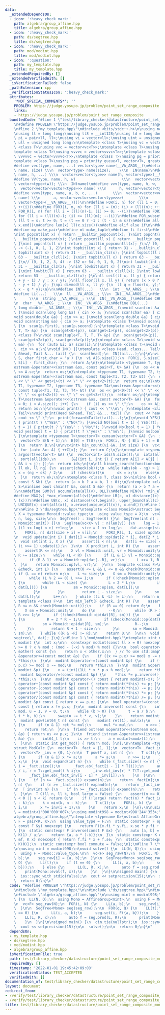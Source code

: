 ```yaml
---
data:
  _extendedDependsOn:
  - icon: ':heavy_check_mark:'
    path: algebra/group_affine.hpp
    title: algebra/group_affine.hpp
  - icon: ':heavy_check_mark:'
    path: ds/segtree.hpp
    title: ds/segtree.hpp
  - icon: ':heavy_check_mark:'
    path: mod/modint.hpp
    title: mod/modint.hpp
  - icon: ':question:'
    path: my_template.hpp
    title: my_template.hpp
  _extendedRequiredBy: []
  _extendedVerifiedWith: []
  _isVerificationFailed: false
  _pathExtension: cpp
  _verificationStatusIcon: ':heavy_check_mark:'
  attributes:
    '*NOT_SPECIAL_COMMENTS*': ''
    PROBLEM: https://judge.yosupo.jp/problem/point_set_range_composite
    links:
    - https://judge.yosupo.jp/problem/point_set_range_composite
  bundledCode: "#line 1 \"test/library_checker/datastructure/point_set_range_composite_monoid.test.cpp\"\
    \n#define PROBLEM \"https://judge.yosupo.jp/problem/point_set_range_composite\"\
    \n#line 2 \"my_template.hpp\"\n#include <bits/stdc++.h>\n\nusing namespace std;\n\
    \nusing ll = long long;\nusing ll8 = __int128;\nusing ld = long double;\nusing\
    \ pi = pair<ll, ll>;\nusing vi = vector<ll>;\nusing uint = unsigned int;\nusing\
    \ ull = unsigned long long;\n\ntemplate <class T>\nusing vc = vector<T>;\ntemplate\
    \ <class T>\nusing vvc = vector<vc<T>>;\ntemplate <class T>\nusing vvvc = vector<vvc<T>>;\n\
    template <class T>\nusing vvvvc = vector<vvvc<T>>;\ntemplate <class T>\nusing\
    \ vvvvvc = vector<vvvvc<T>>;\ntemplate <class T>\nusing pq = priority_queue<T>;\n\
    template <class T>\nusing pqg = priority_queue<T, vector<T>, greater<T>>;\n\n\
    #define vec(type, name, ...) vector<type> name(__VA_ARGS__)\n#define VEC(type,\
    \ name, size) \\\n  vector<type> name(size);    \\\n  IN(name)\n#define vv(type,\
    \ name, h, ...) \\\n  vector<vector<type>> name(h, vector<type>(__VA_ARGS__))\n\
    #define VV(type, name, h, w)                     \\\n  vector<vector<type>> name(h,\
    \ vector<type>(w)); \\\n  IN(name)\n#define vvv(type, name, h, w, ...)   \\\n\
    \  vector<vector<vector<type>>> name( \\\n      h, vector<vector<type>>(w, vector<type>(__VA_ARGS__)))\n\
    #define vvvv(type, name, a, b, c, ...)       \\\n  vector<vector<vector<vector<type>>>>\
    \ name( \\\n      a, vector<vector<vector<type>>>(       \\\n             b, vector<vector<type>>(c,\
    \ vector<type>(__VA_ARGS__))))\n\n#define FOR(i, n) for (ll i = 0; (i) < (ll)(n);\
    \ ++(i))\n#define FOR3(i, m, n) for (ll i = (m); (i) < (ll)(n); ++(i))\n#define\
    \ FOR_R(i, n) for (ll i = (ll)(n)-1; (i) >= 0; --(i))\n#define FOR3_R(i, m, n)\
    \ for (ll i = (ll)(n)-1; (i) >= (ll)(m); --(i))\n#define FOR_subset(t, s) for\
    \ (ll t = s; t >= 0; t = (t == 0 ? -1 : (t - 1) & s))\n#define all(x) x.begin(),\
    \ x.end()\n#define len(x) ll(x.size())\n#define elif else if\n\n#define eb emplace_back\n\
    #define mp make_pair\n#define mt make_tuple\n#define fi first\n#define se second\n\
    \nint popcnt(int x) { return __builtin_popcount(x); }\nint popcnt(uint x) { return\
    \ __builtin_popcount(x); }\nint popcnt(ll x) { return __builtin_popcountll(x);\
    \ }\nint popcnt(ull x) { return __builtin_popcountll(x); }\n// (0, 1, 2, 3, 4)\
    \ -> (-1, 0, 1, 1, 2)\nint topbit(int x) { return 31 - __builtin_clz(x); }\nint\
    \ topbit(uint x) { return 31 - __builtin_clz(x); }\nint topbit(ll x) { return\
    \ 63 - __builtin_clzll(x); }\nint topbit(ull x) { return 63 - __builtin_clzll(x);\
    \ }\n// (0, 1, 2, 3, 4) -> (32 or 64, 0, 1, 0, 2)\nint lowbit(int x) { return\
    \ 31 - __builtin_clz(x); }\nint lowbit(uint x) { return 31 - __builtin_clz(x);\
    \ }\nint lowbit(ll x) { return 63 - __builtin_clzll(x); }\nint lowbit(ull x) {\
    \ return 63 - __builtin_clzll(x); }\n\nll ceil(ll x, ll y) { return (x > 0 ? (x\
    \ + y - 1) / y : x / y); }\nll floor(ll x, ll y) { return (x > 0 ? x / y : (x\
    \ - y + 1) / y); }\npi divmod(ll x, ll y) {\n  ll q = floor(x, y);\n  return {q,\
    \ x - q * y};\n}\n\n#define INT(...)   \\\n  int __VA_ARGS__; \\\n  IN(__VA_ARGS__)\n\
    #define LL(...)   \\\n  ll __VA_ARGS__; \\\n  IN(__VA_ARGS__)\n#define STR(...)\
    \      \\\n  string __VA_ARGS__; \\\n  IN(__VA_ARGS__)\n#define CHR(...)    \\\
    \n  char __VA_ARGS__; \\\n  IN(__VA_ARGS__)\n#define DBL(...)           \\\n \
    \ long double __VA_ARGS__; \\\n  IN(__VA_ARGS__)\nvoid scan(int &a) { cin >> a;\
    \ }\nvoid scan(long long &a) { cin >> a; }\nvoid scan(char &a) { cin >> a; }\n\
    void scan(double &a) { cin >> a; }\nvoid scan(long double &a) { cin >> a; }\n\
    void scan(string &a) { cin >> a; }\ntemplate <class T>\nvoid scan(pair<T, T> &p)\
    \ {\n  scan(p.first), scan(p.second);\n}\ntemplate <class T>\nvoid scan(tuple<T,\
    \ T, T> &p) {\n  scan(get<0>(p)), scan(get<1>(p)), scan(get<2>(p));\n}\ntemplate\
    \ <class T>\nvoid scan(tuple<T, T, T, T> &p) {\n  scan(get<0>(p)), scan(get<1>(p)),\
    \ scan(get<2>(p)), scan(get<3>(p));\n}\ntemplate <class T>\nvoid scan(vector<T>\
    \ &a) {\n  for (auto &i: a) scan(i);\n}\ntemplate <class T>\nvoid scan(T &a) {\n\
    \  cin >> a;\n}\nvoid IN() {}\ntemplate <class Head, class... Tail>\nvoid IN(Head\
    \ &head, Tail &... tail) {\n  scan(head);\n  IN(tail...);\n}\n\nvi s_to_vi(string\
    \ S, char first_char = 'a') {\n  vi A(S.size());\n  FOR(i, S.size()) { A[i] =\
    \ S[i] - first_char; }\n  return A;\n}\n\ntemplate <typename T, typename U>\n\
    ostream &operator<<(ostream &os, const pair<T, U> &A) {\n  os << A.fi << \" \"\
    \ << A.se;\n  return os;\n}\ntemplate <typename T1, typename T2, typename T3>\n\
    ostream &operator<<(ostream &os, const tuple<T1, T2, T3> &t) {\n  os << get<0>(t)\
    \ << \" \" << get<1>(t) << \" \" << get<2>(t);\n  return os;\n}\ntemplate <typename\
    \ T1, typename T2, typename T3, typename T4>\nostream &operator<<(ostream &os,\
    \ const tuple<T1, T2, T3, T4> &t) {\n  os << get<0>(t) << \" \" << get<1>(t) <<\
    \ \" \" << get<2>(t) << \" \" << get<3>(t);\n  return os;\n}\ntemplate <typename\
    \ T>\nostream &operator<<(ostream &os, const vector<T> &A) {\n  for (size_t i\
    \ = 0; i < A.size(); i++) {\n    if (i) os << \" \";\n    os << A[i];\n  }\n \
    \ return os;\n}\n\nvoid print() { cout << \"\\n\"; }\ntemplate <class Head, class...\
    \ Tail>\nvoid print(Head &&head, Tail &&... tail) {\n  cout << head;\n  if (sizeof...(Tail))\
    \ cout << \" \";\n  print(forward<Tail>(tail)...);\n}\n\nvoid YES(bool t = 1)\
    \ { print(t ? \"YES\" : \"NO\"); }\nvoid NO(bool t = 1) { YES(!t); }\nvoid Yes(bool\
    \ t = 1) { print(t ? \"Yes\" : \"No\"); }\nvoid No(bool t = 1) { Yes(!t); }\n\
    void yes(bool t = 1) { print(t ? \"yes\" : \"no\"); }\nvoid no(bool t = 1) { yes(!t);\
    \ }\n\ntemplate <typename T>\nvector<T> cumsum(vector<T> &A) {\n  int N = A.size();\n\
    \  vector<T> B(N + 1);\n  B[0] = T(0);\n  FOR(i, N) { B[i + 1] = B[i] + A[i];\
    \ }\n  return B;\n}\n\nvc<int> bin_count(vi &A, int size) {\n  vc<int> C(size);\n\
    \  for (auto &x: A) { ++C[x]; }\n  return C;\n}\n\ntemplate <typename T>\nvector<int>\
    \ argsort(vector<T> &A) {\n  vector<int> ids(A.size());\n  iota(all(ids), 0);\n\
    \  sort(all(ids),\n       [&](int i, int j) { return A[i] < A[j] || (A[i] == A[j]\
    \ && i < j); });\n  return ids;\n}\n\nll binary_search(function<bool(ll)> check,\
    \ ll ok, ll ng) {\n  assert(check(ok));\n  while (abs(ok - ng) > 1) {\n    auto\
    \ x = (ng + ok) / 2;\n    if (check(x))\n      ok = x;\n    else\n      ng = x;\n\
    \  }\n  return ok;\n}\n\ntemplate <class T, class S>\ninline bool chmax(T &a,\
    \ const S &b) {\n  return (a < b ? a = b, 1 : 0);\n}\ntemplate <class T, class\
    \ S>\ninline bool chmin(T &a, const S &b) {\n  return (a > b ? a = b, 1 : 0);\n\
    }\n\n#define SUM(v) accumulate(all(v), 0LL)\n#define MIN(v) *min_element(all(v))\n\
    #define MAX(v) *max_element(all(v))\n#define LB(c, x) distance((c).begin(), lower_bound(all(c),\
    \ (x)))\n#define UB(c, x) distance((c).begin(), upper_bound(all(c), (x)))\n#define\
    \ UNIQUE(x) sort(all(x)), x.erase(unique(all(x)), x.end())\n#line 3 \"test/library_checker/datastructure/point_set_range_composite_monoid.test.cpp\"\
    \n\n#line 2 \"ds/segtree.hpp\"\ntemplate <class Monoid>\nstruct SegTree {\n  using\
    \ X = typename Monoid::value_type;\n  using value_type = X;\n  vc<X> dat;\n  int\
    \ n, log, size;\n\n  SegTree() : SegTree(0) {}\n  SegTree(int n) : SegTree(vc<X>(n,\
    \ Monoid::unit)) {}\n  SegTree(vc<X> v) : n(len(v)) {\n    log = 1;\n    while\
    \ ((1 << log) < n) ++log;\n    size = 1 << log;\n    dat.assign(size << 1, Monoid::unit);\n\
    \    FOR(i, n) dat[size + i] = v[i];\n    FOR3_R(i, 1, size) update(i);\n  }\n\
    \n  void update(int i) { dat[i] = Monoid::op(dat[2 * i], dat[2 * i + 1]); }\n\n\
    \  void set(int i, X x) {\n    assert(i < n);\n    dat[i += size] = x;\n    while\
    \ (i >>= 1) update(i);\n  }\n\n  X prod(int L, int R) {\n    assert(L <= R);\n\
    \    assert(R <= n);\n    X vl = Monoid::unit, vr = Monoid::unit;\n    L += size,\
    \ R += size;\n    while (L < R) {\n      if (L & 1) vl = Monoid::op(vl, dat[L++]);\n\
    \      if (R & 1) vr = Monoid::op(dat[--R], vr);\n      L >>= 1, R >>= 1;\n  \
    \  }\n    return Monoid::op(vl, vr);\n  }\n\n  template <class F>\n  int max_right(F\
    \ &check, int L) {\n    assert(0 <= L && L <= n && check(Monoid::unit));\n   \
    \ if (L == n) return n;\n    L += size;\n    X sm = Monoid::unit;\n    do {\n\
    \      while (L % 2 == 0) L >>= 1;\n      if (!check(Monoid::op(sm, dat[L])))\
    \ {\n        while (L < size) {\n          L = 2 * L;\n          if (check(Monoid::op(sm,\
    \ dat[L]))) {\n            sm = Monoid::op(sm, dat[L]);\n            L++;\n  \
    \        }\n        }\n        return L - size;\n      }\n      sm = Monoid::op(sm,\
    \ dat[L]);\n      L++;\n    } while ((L & -L) != L);\n    return n;\n  }\n\n \
    \ template <class F>\n  int min_left(F &check, int R) {\n    assert(0 <= R &&\
    \ R <= n && check(Monoid::unit));\n    if (R == 0) return 0;\n    R += size;\n\
    \    X sm = Monoid::unit;\n    do {\n      --R;\n      while (R > 1 && (R % 2))\
    \ R >>= 1;\n      if (!check(Monoid::op(dat[R], sm))) {\n        while (R < n)\
    \ {\n          R = 2 * R + 1;\n          if (check(Monoid::op(dat[R], sm))) {\n\
    \            sm = Monoid::op(dat[R], sm);\n            R--;\n          }\n   \
    \     }\n        return R + 1 - size;\n      }\n      sm = Monoid::op(dat[R],\
    \ sm);\n    } while ((R & -R) != R);\n    return 0;\n  }\n\n  void debug() { print(\"\
    segtree\", dat); }\n};\n#line 1 \"mod/modint.hpp\"\ntemplate <int mod>\nstruct\
    \ modint {\n  int x;\n\n  constexpr modint(const ll x = 0) noexcept\n      : x(x\
    \ >= 0 ? x % mod : (mod - (-x) % mod) % mod) {}\n\n  bool operator<(const modint\
    \ &other) const {\n    return x < other.x;\n  } // To use std::map\n\n  modint\
    \ &operator+=(const modint &p) {\n    if ((x += p.x) >= mod) x -= mod;\n    return\
    \ *this;\n  }\n\n  modint &operator-=(const modint &p) {\n    if ((x += mod -\
    \ p.x) >= mod) x -= mod;\n    return *this;\n  }\n\n  modint &operator*=(const\
    \ modint &p) {\n    x = (int)(1LL * x * p.x % mod);\n    return *this;\n  }\n\n\
    \  modint &operator/=(const modint &p) {\n    *this *= p.inverse();\n    return\
    \ *this;\n  }\n\n  modint operator-() const { return modint(-x); }\n\n  modint\
    \ operator+(const modint &p) const { return modint(*this) += p; }\n\n  modint\
    \ operator-(const modint &p) const { return modint(*this) -= p; }\n\n  modint\
    \ operator*(const modint &p) const { return modint(*this) *= p; }\n\n  modint\
    \ operator/(const modint &p) const { return modint(*this) /= p; }\n\n  bool operator==(const\
    \ modint &p) const { return x == p.x; }\n\n  bool operator!=(const modint &p)\
    \ const { return x != p.x; }\n\n  modint inverse() const {\n    int a = x, b =\
    \ mod, u = 1, v = 0, t;\n    while (b > 0) {\n      t = a / b;\n      swap(a -=\
    \ t * b, b);\n      swap(u -= t * v, v);\n    }\n    return modint(u);\n  }\n\n\
    \  modint pow(int64_t n) const {\n    modint ret(1), mul(x);\n    while (n > 0)\
    \ {\n      if (n & 1) ret *= mul;\n      mul *= mul;\n      n >>= 1;\n    }\n\
    \    return ret;\n  }\n\n  friend ostream &operator<<(ostream &os, const modint\
    \ &p) { return os << p.x; }\n\n  friend istream &operator>>(istream &is, modint\
    \ &a) {\n    int64_t t;\n    is >> t;\n    a = modint<mod>(t);\n    return (is);\n\
    \  }\n\n  static int get_mod() { return mod; }\n};\n\ntemplate <typename T>\n\
    struct ModCalc {\n  vector<T> _fact = {1, 1};\n  vector<T> _fact_inv = {1, 1};\n\
    \  vector<T> _inv = {0, 1};\n\n  T pow(T a, int n) {\n    T x(1);\n    while (n)\
    \ {\n      if (n & 1) x *= a;\n      a *= a;\n      n >>= 1;\n    }\n    return\
    \ x;\n  }\n  void expand(int n) {\n    while (_fact.size() <= n) {\n      auto\
    \ i = _fact.size();\n      _fact.eb(_fact[i - 1] * T(i));\n      auto q = T::get_mod()\
    \ / i, r = T::get_mod() % i;\n      _inv.eb(_inv[r] * T(T::get_mod() - q));\n\
    \      _fact_inv.eb(_fact_inv[i - 1] * _inv[i]);\n    }\n  }\n\n  T fact(int n)\
    \ {\n    if (n >= _fact.size()) expand(n);\n    return _fact[n];\n  }\n\n  T fact_inv(int\
    \ n) {\n    if (n >= _fact.size()) expand(n);\n    return _fact_inv[n];\n  }\n\
    \n  T inv(int n) {\n    if (n >= _fact.size()) expand(n);\n    return _inv[n];\n\
    \  }\n\n  T C(ll n, ll k, bool large = false) {\n    assert(n >= 0);\n    if (k\
    \ < 0 || n < k) return 0;\n    if (!large) return fact(n) * fact_inv(k) * fact_inv(n\
    \ - k);\n    k = min(k, n - k);\n    T x(1);\n    FOR(i, k) {\n      x *= n -\
    \ i;\n      x *= inv(i + 1);\n    }\n    return x;\n  }\n};\n\nusing modint107\
    \ = modint<1'000'000'007>;\nusing modint998 = modint<998'244'353>;\n#line 1 \"\
    algebra/group_affine.hpp\"\ntemplate <typename K>\nstruct AffineGroup {\n  using\
    \ F = pair<K, K>;\n  using value_type = F;\n  static constexpr F op(const F &x,\
    \ const F &y) noexcept {\n    return F({x.fi * y.fi, x.se * y.fi + y.se});\n \
    \ }\n  static constexpr F inverse(const F &x) {\n    auto [a, b] = x;\n    a =\
    \ K(1) / a;\n    return {a, a * (-b)};\n  }\n  static constexpr K eval(const F\
    \ &f, K x) noexcept { return f.fi * x + f.se; }\n  static constexpr F unit = {K(1),\
    \ K(0)};\n  static constexpr bool commute = false;\n};\n#line 7 \"test/library_checker/datastructure/point_set_range_composite_monoid.test.cpp\"\
    \n\nusing mint = modint998;\n\nvoid solve() {\n  LL(N, Q);\n  using Mono = AffineGroup<mint>;\n\
    \  using F = Mono::value_type;\n\n  vc<F> seg_raw(N);\n  FOR(i, N) {\n    LL(a,\
    \ b);\n    seg_raw[i] = {a, b};\n  }\n\n  SegTree<Mono> seg(seg_raw);\n\n  FOR(q,\
    \ Q) {\n    LL(t);\n    if (t == 0) {\n      LL(i, a, b);\n      seg.set(i, F({a,\
    \ b}));\n    } else {\n      LL(L, R, x);\n      auto f = seg.prod(L, R);\n  \
    \    print(Mono::eval(f, x));\n    }\n  }\n}\n\nsigned main() {\n  cin.tie(nullptr);\n\
    \  ios::sync_with_stdio(false);\n  cout << setprecision(15);\n\n  solve();\n\n\
    \  return 0;\n}\n"
  code: "#define PROBLEM \"https://judge.yosupo.jp/problem/point_set_range_composite\"\
    \n#include \"my_template.hpp\"\n\n#include \"ds/segtree.hpp\"\n#include \"mod/modint.hpp\"\
    \n#include \"algebra/group_affine.hpp\"\n\nusing mint = modint998;\n\nvoid solve()\
    \ {\n  LL(N, Q);\n  using Mono = AffineGroup<mint>;\n  using F = Mono::value_type;\n\
    \n  vc<F> seg_raw(N);\n  FOR(i, N) {\n    LL(a, b);\n    seg_raw[i] = {a, b};\n\
    \  }\n\n  SegTree<Mono> seg(seg_raw);\n\n  FOR(q, Q) {\n    LL(t);\n    if (t\
    \ == 0) {\n      LL(i, a, b);\n      seg.set(i, F({a, b}));\n    } else {\n  \
    \    LL(L, R, x);\n      auto f = seg.prod(L, R);\n      print(Mono::eval(f, x));\n\
    \    }\n  }\n}\n\nsigned main() {\n  cin.tie(nullptr);\n  ios::sync_with_stdio(false);\n\
    \  cout << setprecision(15);\n\n  solve();\n\n  return 0;\n}\n"
  dependsOn:
  - my_template.hpp
  - ds/segtree.hpp
  - mod/modint.hpp
  - algebra/group_affine.hpp
  isVerificationFile: true
  path: test/library_checker/datastructure/point_set_range_composite_monoid.test.cpp
  requiredBy: []
  timestamp: '2022-01-01 19:45:42+09:00'
  verificationStatus: TEST_ACCEPTED
  verifiedWith: []
documentation_of: test/library_checker/datastructure/point_set_range_composite_monoid.test.cpp
layout: document
redirect_from:
- /verify/test/library_checker/datastructure/point_set_range_composite_monoid.test.cpp
- /verify/test/library_checker/datastructure/point_set_range_composite_monoid.test.cpp.html
title: test/library_checker/datastructure/point_set_range_composite_monoid.test.cpp
---
```

